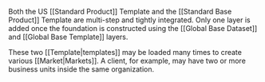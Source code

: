 Both the US [[Standard Product]] Template and the [[Standard Base Product]] Template are multi-step and tightly integrated. Only one layer is added once the foundation is constructed using the [[Global Base Dataset]] and [[Global Base Template]] layers.

These two [[Template|templates]] may be loaded many times to create various [[Market|Markets]]. A client, for example, may have two or more business units inside the same organization.